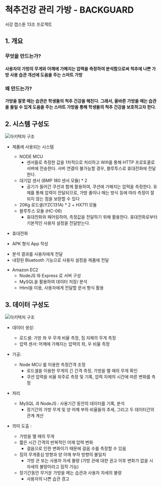 # 척추건강 관리 가방  - BACKGUARD
서강 캡스톤 13조 프로젝트
## 1. 개요

### 무엇을 만드는가?
#### 사용자의 가방의 무게와 어깨에 가해지는 압력을 측정하여 분석함으로써 척추에 나쁜 가방 사용 습관 개선에 도움을 주는 스마트 가방

### 왜 만드는가?
#### 가방을 잘못 매는 습관은 학생들의 척추 건강을 해친다. 그래서, 올바른 가방을 매는 습관을 들일 수 있게 도움을 주는 스마트 가방을 통해 학생들의 척추 건강을 보호하고자 한다.

## 2. 시스템 구성도
![아키텍처 구조](/architecture.png)

* 제품에 사용되는 시스템
  + NODE MCU
    - 센서들로 측정한 값을 1차적으로 처리하고 Wifi를 통해 HTTP 프로토콜로 서버에 전송한다. 서버 연결이 불가능할 경우, 블루투스로 휴대전화에 전달한다. 
  + 대기압 센서 (BMP 180 센서 모듈) * 2
    - 공기가 들어간 쿠션과 함께 활용하여, 쿠션에 가해지는 압력을 측정한다. 유체를 통해 압력이 전달되므로, 가방 줄이나 매는 방식 등에 따라 측정이 잘 되지 않는 점을 보완할 수 있다
  + 20Kg 로드셀(YZC131A) * 2 + HX711 모듈
  + 블루투스 모듈 (HC-06)
    - 휴대전화와 페어링하여, 측정값을 전달하기 위해 활용한다. 휴대전화로부터 기본적인 사용자 설정을 전달받는다.
  
* 휴대전화
 + APK 형식 App 작성
  - 분석 결과를 사용자에게 전달
  - 내장된 Bluetooth 기능으로 사용자 설정을 제품에 전달

* Amazon EC2
  + NodeJS 와 Express 로 서버 구성
  + MySQL을 활용하여 데이터 저장/ 분석
  + Html을 이용, 사용자에게 전달할 문서 형식 활용

## 3. 데이터 구성도
![아키텍처 구조](/data_architecture.png)
* 데이터 생성: 
  + 로드셀: 가방 좌 우 무게 비율 측정, 짐 자체의 무게 측정
  + 압력 센서: 어깨에 가해지는 압력의 좌, 우 비율 측정

* 가공: 
  + Node MCU 를 이용한 측정간격 조정 
    - 로드셀을 이용한 무게의 긴 간격 측정, 가방을 멜 때의 무게 확인
    - 쿠션 압력을 비율 위주로 측정 및 기록, 압력 자체의 시간에 따른 변화를 측정


* 처리 
  + MySQL 과 NodeJS : 사용기간 동안의 데이터를 기록, 분석
    - 장기간의 가방 무게 및 양 어께 부하 비율들의 추세, 그리고 두 데이터간의 관계 계산

* 의미 도출 : 
    + 가방을 멜 때의 무게
    + 짧은 시간 간격의 반복적인 어깨 압력 변화
      - 걸음으로 인한 변화이기 때문에 걸음 수를 측정할 수 있음
    + 짐의 무게중심 방향과 양 어깨 부하 방향의 불일치
      - 가방 끈 또는 사용자 자세 불량 (가방 끈에 대한 권고 이후 변화가 없을 시 자세의 불량이라고 짐작 가능)
    + 장기간동안 무거운 가방을 메는 습관과 사용자 자세의 불량
      - 사용자의 나쁜 습관 경고
